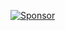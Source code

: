 [![Sponsor](https://img.shields.io/badge/Sponsor_this_project's_development-%F0%9F%92%96-ff69b4)](https://github.com/sponsors/iInvisibilities)
